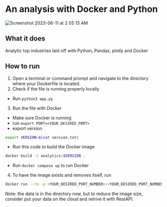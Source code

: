 # An analysis with Docker and Python

![Screenshot 2023-06-11 at 2 05 13 AM](https://github.com/chrislevn/dockerfile-practices/assets/32094007/2219eec4-dfb4-4fbf-8a52-04d3bb0a0ac4)

## What it does
Analytic top industries laid off with Python, Pandas, plotly and Docker

## How to run
1. Open a terminal or command prompt and navigate to the directory where your Dockerfile is located.
2. Check if the file is running properly locally
- Run `python3 app.py`

3. Run the file with Docker
- Make sure Docker is running
- run `export PORT=<YOUR_DESIRED_PORT>`
- export version 
```bash
export VERSION=$(cat version.txt)
```
- Run this code to build the Docker image
```bash
docker build -t analytics:$VERSION . 
```
- Run `docker compose up` to run Docker

4. To have the image exists and removes itself, run 

```bash
docker run --rm -p <YOUR_DESIRED_PORT_NUMBER>:<YOUR_DESIRED_PORT_NUMBER> analytics:$VERSION
```

Note: the data is in the directory now, but to reduce the image size, consider put your data on the cloud and retrive it with RestAPI. 
